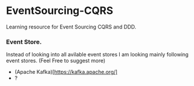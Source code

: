 # EventSourcing-CQRS
Learning resource for Event Sourcing CQRS and DDD.

### Event Store. 
Instead of looking into all avilable event stores I am looking mainly following event stores. (Feel Free to suggest more)
* (Apache Kafka)[https://kafka.apache.org/] 
* ?
